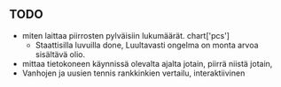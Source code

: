 ## TODO
* miten laittaa piirrosten pylväisiin lukumäärät. chart['pcs'] 
  * Staattisilla luvuilla done, Luultavasti ongelma on monta arvoa sisältävä olio.
* mittaa tietokoneen käynnissä olevalta ajalta jotain, piirrä niistä jotain, 
* Vanhojen ja uusien tennis rankkinkien vertailu, interaktiivinen 

